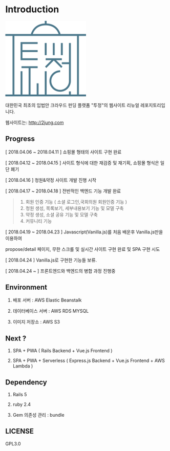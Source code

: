 # Introduction
<img width="50%" height="10%" src="/tojung_green.png"></img>

대한민국 최초의 입법안 크라우드 펀딩 플랫폼 "투정"의 웹사이트 리뉴얼 레포지토리입니다.

웹사이트는: http://2jung.com

## Progress 
[ 2018.04.06 ~ 2018.04.11 ] 쇼핑몰 형태의 사이트 구현 완료

[ 2018.04.12 ~ 2018.04.15 ] 사이트 형식에 대한 재검증 및 재기획, 쇼핑몰 형식은 일단 폐기

[ 2018.04.16 ] 청원&약정 사이트 개발 진행 시작 

[ 2018.04.17 ~ 2018.04.18 ] 전반적인 백엔드 기능 개발 완료
> 1. 회원 인증 기능 ( 소셜 로그인,국회의원 회원인증 기능 )
> 2. 청원 생성, 목록보기, 세부내용보기 기능 및 모델 구축
> 3. 약정 생성, 소셜 공유 기능 및 모델 구축
> 4. 커뮤니티 기능

[ 2018.04.19 ~ 2018.04.23 ] Javascript(Vanilla.js)를 처음 배운후 Vanilla.js만을 이용하여 

propose/detail 페이지, 무한 스크롤 및 실시간 사이트 구현 완료 및 SPA 구현 시도

[ 2018.04.24 ] Vanilla.js로 구현한 기능들 보류.

[ 2018.04.24 ~ ] 프론트엔드와 백엔드의 병합 과정 진행중

## Environment

1. 배포 서버 : AWS Elastic Beanstalk 

2. 데이터베이스 서버 : AWS RDS MYSQL 

3. 이미지 저장소 : AWS S3 

## Next ? 
1. SPA + PWA ( Rails Backend + Vue.js Frontend )

2. SPA + PWA + Serverless ( Express.js Backend + Vue.js Frontend + AWS Lambda  )

## Dependency
1. Rails 5

2. ruby 2.4

3. Gem 의존성 관리 : bundle

## LICENSE 
GPL3.0
